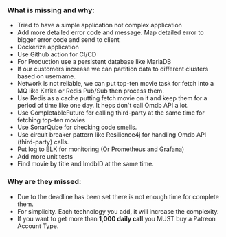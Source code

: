 ### What is missing and why:

* Tried to have a simple application not complex application
* Add more detailed error code and message. Map detailed error to bigger error code and send to client 
* Dockerize application
* Use Github action for CI/CD
* For Production use a persistent database like MariaDB
* If our customers increase we can partition data to different clusters based on username.
* Network is not reliable, we can put top-ten movie task for fetch into a MQ like Kafka or Redis Pub/Sub then process them.
* Use Redis as a cache putting fetch movie on it and keep them for a period of time like one day. It heps don't call Omdb API a lot.
* Use CompletableFuture for calling third-party at the same time for fetching top-ten movies
* Use SonarQube for checking code smells.
* Use circuit breaker pattern like Resilience4j for handling Omdb API (third-party) calls. 
* Put log to ELK for monitoring (Or Prometheus and Grafana)
* Add more unit tests
* Find movie by title and ImdbID at the same time.

### Why are they missed: 
* Due to the deadline has been set there is not enough time for complete them.
* For simplicity. Each technology you add, it will increase the complexity.
* If you want to get more than **1,000 daily call** you MUST buy a Patreon Account Type.


